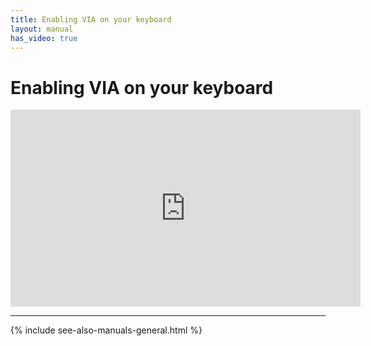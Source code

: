 ```yaml
---
title: Enabling VIA on your keyboard
layout: manual
has_video: true
---
```


# Enabling VIA on your keyboard

<div class="ratio ratio-16x9">
  <iframe width="560" height="315" src="https://www.youtube.com/embed/lyvf7Yp1z5g" title="YouTube video player" frameborder="0" allow="accelerometer; autoplay; clipboard-write; encrypted-media; gyroscope; picture-in-picture" allowfullscreen></iframe>
</div>

---

{% include see-also-manuals-general.html %}
